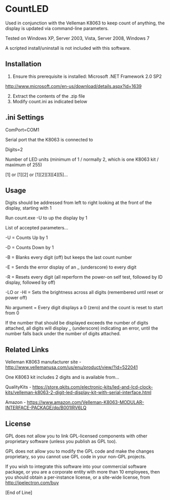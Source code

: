 # CountLED

Used in conjunction with the Velleman K8063 to keep count of anything, the display is updated via command-line parameters.

Tested on Windows XP, Server 2003, Vista, Server 2008, Windows 7

A scripted install/uninstall is not included with this software.

## Installation

1) Ensure this prerequisite is installed: Microsoft .NET Framework 2.0 SP2

http://www.microsoft.com/en-us/download/details.aspx?id=1639

2) Extract the contents of the .zip file
3) Modify count.ini as indicated below

## .ini Settings

ComPort=COM1

Serial port that the K8063 is connected to

Digits=2

Number of LED units (minimum of 1 / normally 2, which is one K8063 kit / maximum of 255)

[1]  or  [1][2]  or  [1][2][3][4][5]...

## Usage

Digits should be addressed from left to right looking at the front of the display, starting with 1

Run count.exe -U to up the display by 1

List of accepted parameters...

-U = Counts Up by 1

-D = Counts Down by 1

-B = Blanks every digit (off) but keeps the last count number

-E = Sends the error display of an _ (underscore) to every digit

-R = Resets every digit (all reperform the power-on self test, followed by ID display, followed by off)

-LO or -HI = Sets the brightness across all digits (remembered until reset or power off)

No argument = Every digit displays a 0 (zero) and the count is reset to start from 0

If the number that should be displayed exceeds the number of digits attached, all digits will display _ (underscore) indicating an error, until the number falls back under the number of digits attached.

## Related Links

Velleman K8063 manufacturer site - http://www.vellemanusa.com/us/enu/product/view/?id=522041

One K8063 kit includes 2 digits and is available from...

QualityKits - https://store.qkits.com/electronic-kits/led-and-lcd-clock-kits/velleman-k8063-2-digit-led-display-kit-with-serial-interface.html

Amazon - https://www.amazon.com/Velleman-K8063-MODULAR-INTERFACE-PACKAGE/dp/B001IRV6LQ

## License

GPL does not allow you to link GPL-licensed components with other proprietary software (unless you publish as GPL too).

GPL does not allow you to modify the GPL code and make the changes proprietary, so you cannot use GPL code in your non-GPL projects.

If you wish to integrate this software into your commercial software package, or you are a corporate entity with more than 10 employees, then you should obtain a per-instance license, or a site-wide license, from http://jpelectron.com/buy

[End of Line]
